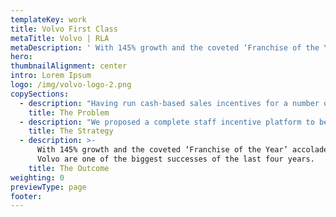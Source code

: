 ```yaml
---
templateKey: work
title: Volvo First Class
metaTitle: Volvo | RLA
metaDescription: ' With 145% growth and the coveted ‘Franchise of the Year’ accolade in 2018, Volvo are one of the biggest successes of the last four years.'
hero: 
thumbnailAlignment: center
intro: Lorem Ipsum
logo: /img/volvo-logo-2.png
copySections:
  - description: "Having run cash-based sales incentives for a number of years, Volvo had only focused on motivating the sales teams. Aftersales staff, product knowledge, customer satisfaction and key brand behaviours were all being neglected. In 2013, Volvo had major growth and brand development aspirations – all of which required a modern engagement and incentive platform for all employees as part of a new strategy.\r"
    title: The Problem
  - description: "We proposed a complete staff incentive platform to be run in collaboration with Volvo’s Sales, Aftersales, Operations, Marketing and Academy teams. It was called Volvo First Class. The whole-business programme targeted a broad variation of soft and hard behaviours - with 1,500 unique users, eight regions and unique personalised logins enabling gamification, leagues, quizzes, badges, spot prizes, Hall of Fame and Amazon access. All culminating in a series of exclusive dinners and international events from Rome to Japan.\r"
    title: The Strategy
  - description: >-
      With 145% growth and the coveted ‘Franchise of the Year’ accolade in 2018,
      Volvo are one of the biggest successes of the last four years.
    title: The Outcome
weighting: 0
previewType: page
footer:
---
```

